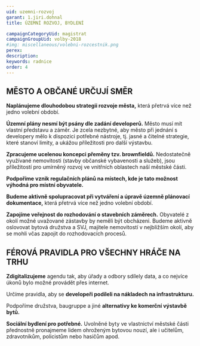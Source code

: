 ```yaml
---
uid: uzemni-rozvoj
garant: 1.jiri.dohnal
title: ÚZEMNÍ ROZVOJ, BYDLENÍ

campaignCategoryUid: magistrat
campaignGroupUid: volby-2018
#img: miscellaneous/volebni-rozcestnik.png
perex: 
description: 
keywords: radnice
order: 4
---
```


## MĚSTO A OBČANÉ URČUJÍ SMĚR

**Naplánujeme dlouhodobou strategii rozvoje města,** která přetrvá více než jedno volební období.

**Územní plány nesmí být psány dle zadání developerů.** Město musí mít vlastní představu a záměr. Je zcela nezbytné, aby město při jednání s developery mělo k dispozici potřebné nástroje, tj. jasné a čitelné strategie, které stanoví limity, a ukážou příležitosti pro další výstavbu.

**Zpracujeme ucelenou koncepci přeměny tzv. brownfieldů.** Nedostatečně využívané nemovitosti (stavby občanské vybavenosti a služeb), jsou příležitostí pro umírněný rozvoj ve vnitřních oblastech naší městské části.

**Podpoříme vznik regulačních plánů na místech, kde je tato možnost výhodná pro místní obyvatele.** 

**Budeme aktivně spolupracovat při vytváření a úpravě územně plánovací dokumentace,** která přetrvá více než jedno volební období. 

**Zapojíme veřejnost do rozhodování o stavebních záměrech.** Obyvatelé z okolí možné uvažované zástavby by neměli být obcházeni. Budeme aktivně oslovovat bytová družstva a SVJ, majitele nemovitostí v nejbližším okolí, aby se mohli včas zapojit do rozhodovacích procesů.

## FÉROVÁ PRAVIDLA PRO VŠECHNY HRÁČE NA TRHU

**Zdigitalizujeme** agendu tak, aby úřady a odbory sdílely data, a co nejvíce úkonů bylo možné provádět přes internet.

Určíme pravidla, aby se **developeři podíleli na nákladech na infrastrukturu.**

Podpoříme družstva, baugruppe a jiné **alternativy ke komerční výstavbě bytů.**
 
**Sociální bydlení pro potřebné.** Uvolněné byty ve vlastnictví městské části přednostně pronajmeme lidem ohroženým bytovou nouzí, ale i učitelům, zdravotníkům, policistům nebo hasičům apod.
